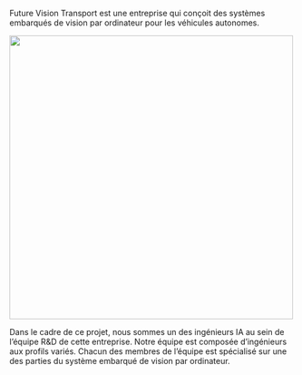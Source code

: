 Future Vision Transport est une entreprise qui conçoit des systèmes embarqués de vision par ordinateur pour les véhicules autonomes.

<img src='https://drive.google.com/uc?export=view&id=1ZlF_cMtmWe5TWltnbWkoWGPm8amthmvW' width=500px>

Dans le cadre de ce projet, nous sommes un des ingénieurs IA au sein de l’équipe R&D de cette entreprise. Notre équipe est composée d’ingénieurs aux profils variés. Chacun des membres de l’équipe est spécialisé sur une des parties du système embarqué de vision par ordinateur.